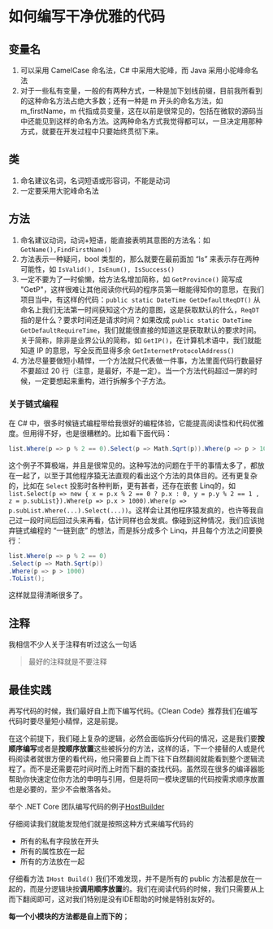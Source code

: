 # 如何编写干净优雅的代码

## 变量名

1. 可以采用 CamelCase 命名法，C# 中采用大驼峰，而 Java 采用小驼峰命名法
2. 对于一些私有变量，一般的有两种方式，一种是加下划线前缀，目前我所看到的这种命名方法占绝大多数；还有一种是 m 开头的命名方法，如 m_firstName，m 代指成员变量，这在以前是很常见的，包括在微软的源码当中还能见到这样的命名方法。这两种命名方式我觉得都可以，一旦决定用那种方式，就要在开发过程中只要始终贯彻下来。

## 类

1. 命名建议名词，名词短语或形容词，不能是动词
2. 一定要采用大驼峰命名法

## 方法

1. 命名建议动词，动词+短语，能直接表明其意图的方法名：如 `GetName(),FindFirstName()`
2. 方法表示一种疑问，bool 类型的，那么就要在最前面加 “Is” 来表示存在两种可能性，如 `IsValid(), IsEnum(), IsSuccess()` 
3. 一定不要为了一时偷懒，给方法名增加简称，如 `GetProvince()` 简写成 "GetP"，这样很难让其他阅读你代码的程序员第一眼能得知你的意思，在我们项目当中，有这样的代码：`public static DateTime GetDefaultReqDT()` 从命名上我们无法第一时间获知这个方法的意图，这是获取默认的什么，`ReqDT` 指的是什么？要求时间还是请求时间？如果改成 `public static DateTime GetDefaultRequireTime`，我们就能很直接的知道这是获取默认的要求时间。关于简称，除非是业界公认的简称，如 `GetIP()`，在计算机术语中，我们就能知道 IP 的意思，写全反而显得多余 `GetInternetProtocolAddress()`
4. 方法尽量要做短小精悍，一个方法就只代表做一件事，方法里面代码行数最好不要超过 20 行（注意，是最好，不是一定）。当一个方法代码超过一屏的时候，一定要想起来重构，进行拆解多个子方法。

### 关于链式编程

在 C# 中，很多时候链式编程带给我很好的编程体验，它能提高阅读性和代码优雅度。但用得不好，也是很糟糕的。比如看下面代码：

```c#
list.Where(p => p % 2 == 0).Select(p => Math.Sqrt(p)).Where(p => p > 1000).ToList();
```

这个例子不算极端，并且是很常见的。这种写法的问题在于干的事情太多了，都放在一起了，以至于其他程序猿无法直观的看出这个方法的具体目的。还有更复杂的，比如在 `Select` 投影时各种判断，更有甚者，还存在嵌套 Linq的，如 `list.Select(p => new { x = p.x % 2 == 0 ? p.x : 0, y = p.y % 2 == 1 , z = p.subList}).Where(p => p.x > 1000).Where(p => p.subList.Where(...).Select(...))`。这样会让其他程序猿发疯的，也许等我自己过一段时间后回过头来再看，估计同样也会发疯。像碰到这种情况，我们应该抛弃链式编程的 “一链到底” 的想法，而是拆分成多个 Linq，并且每个方法之间要换行：

```c#
list.Where(p => p % 2 == 0)
.Select(p => Math.Sqrt(p))
.Where(p => p > 1000)
.ToList();
```

这样就显得清晰很多了。

## 注释

我相信不少人关于注释有听过这么一句话

> 最好的注释就是不要注释

## 最佳实践

再写代码的时候，我们最好自上而下编写代码。《Clean Code》推荐我们在编写代码时要尽量短小精悍，这是前提。

在这个前提下，我们碰上复杂的逻辑，必然会面临拆分代码的情况，这是我们要**按顺序编写**或者是**按顺序放置**这些被拆分的方法，这样的话，下一个接替的人或是代码阅读者就很方便的看代码，他只需要自上而下往下自然翻阅就能看到整个逻辑流程了。而不是还需要花时间时而上时而下翻的查找代码。虽然现在很多的编译器能帮助你快速定位你方法的申明与引用，但是将同一模块逻辑的代码按需求顺序放置也是必要的，至少不会散落各处。

举个 .NET Core 团队编写代码的例子[HostBuilder](https://source.dot.net/#Microsoft.Extensions.Hosting/HostBuilder.cs,3bfc2a7a632851de)

仔细阅读我们就能发现他们就是按照这种方式来编写代码的

- 所有的私有字段放在开头
- 所有的属性放在一起
- 所有的方法放在一起

仔细看方法 `IHost Build()` 我们不难发现，并不是所有的 public 方法都是放在一起的，而是分逻辑块按**调用顺序放置**的。我们在阅读代码的时候，我们只需要从上而下翻阅即可，这对我们特别是没有IDE帮助的时候是特别友好的。

**每一个小模块的方法都是自上而下的**；



